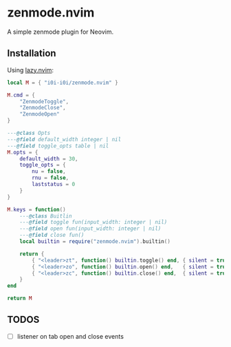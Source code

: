 # zenmode.nvim

A simple zenmode plugin for Neovim.

## Installation

Using [lazy.nvim](https://github.com/folke/lazy.nvim):

```lua
local M = { "i0i-i0i/zenmode.nvim" }

M.cmd = {
    "ZenmodeToggle",
    "ZenmodeClose",
    "ZenmodeOpen"
}

---@class Opts
---@field default_width integer | nil
---@field toggle_opts table | nil
M.opts = {
    default_width = 30,
    toggle_opts = {
        nu = false,
        rnu = false,
        laststatus = 0
    }
}

M.keys = function()
    ---@class Buitlin
    ---@field toggle fun(input_width: integer | nil)
    ---@field open fun(input_width: integer | nil)
    ---@field close fun()
    local builtin = require("zenmode.nvim").builtin()

    return {
        { "<leader>zt", function() builtin.toggle() end, { silent = true } },
        { "<leader>zo", function() builtin.open() end,   { silent = true } },
        { "<leader>zc", function() builtin.close() end,  { silent = true } }
    }
end

return M
```

## TODOS

- [ ] listener on tab open and close events
